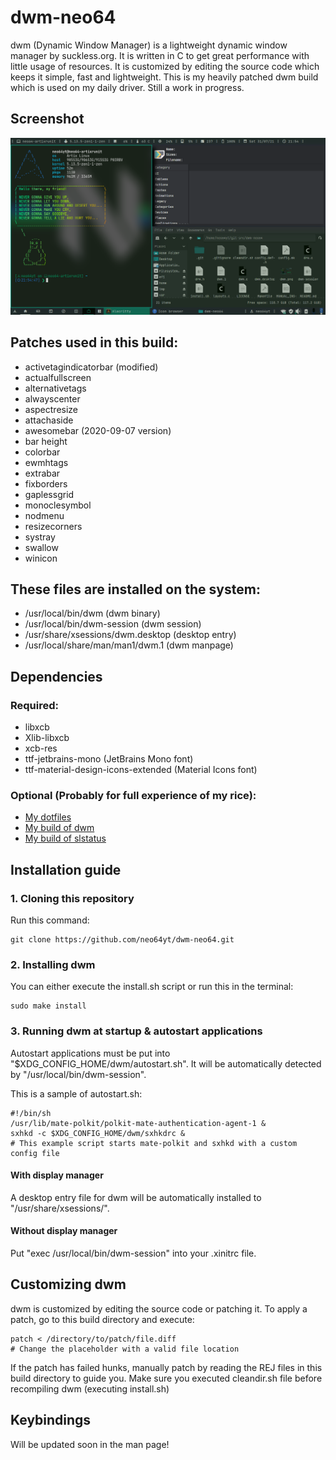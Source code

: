 # dwm-neo64
dwm (Dynamic Window Manager) is a lightweight dynamic window manager by suckless.org. It is written in C to get great performance with little usage of resources. It is customized by editing the source code which keeps it simple, fast and lightweight. This is my heavily patched dwm build which is used on my daily driver. Still a work in progress.

## Screenshot
![screenshot](dwm.png)

## Patches used in this build:
* activetagindicatorbar (modified)
* actualfullscreen
* alternativetags
* alwayscenter
* aspectresize
* attachaside
* awesomebar (2020-09-07 version)
* bar height
* colorbar
* ewmhtags
* extrabar
* fixborders
* gaplessgrid
* monoclesymbol
* nodmenu
* resizecorners
* systray
* swallow
* winicon

## These files are installed on the system:
* /usr/local/bin/dwm (dwm binary)
* /usr/local/bin/dwm-session (dwm session)
* /usr/share/xsessions/dwm.desktop (desktop entry)
* /usr/local/share/man/man1/dwm.1 (dwm manpage)

## Dependencies
### Required:
* libxcb
* Xlib-libxcb
* xcb-res
* ttf-jetbrains-mono (JetBrains Mono font)
* ttf-material-design-icons-extended (Material Icons font)

### Optional (Probably for full experience of my rice):
* [My dotfiles](https://github.com/neo64yt/dotfiles)
* [My build of dwm](https://github.com/neo64yt/dmenu-neo64)
* [My build of slstatus](https://github.com/neo64yt/slstatus-neo64)

## Installation guide

### 1. Cloning this repository
Run this command:
```
git clone https://github.com/neo64yt/dwm-neo64.git
```

### 2. Installing dwm
You can either execute the install.sh script or run this in the terminal:
```
sudo make install 
```

### 3. Running dwm at startup & autostart applications
Autostart applications must be put into "$XDG_CONFIG_HOME/dwm/autostart.sh". It will be automatically detected by "/usr/local/bin/dwm-session".

This is a sample of autostart.sh:
```
#!/bin/sh
/usr/lib/mate-polkit/polkit-mate-authentication-agent-1 &
sxhkd -c $XDG_CONFIG_HOME/dwm/sxhkdrc &
# This example script starts mate-polkit and sxhkd with a custom config file
```

#### With display manager
A desktop entry file for dwm will be automatically installed to "/usr/share/xsessions/".

#### Without display manager
Put "exec /usr/local/bin/dwm-session" into your .xinitrc file.

## Customizing dwm
dwm is customized by editing the source code or patching it. To apply a patch, go to this build directory and execute:
```
patch < /directory/to/patch/file.diff
# Change the placeholder with a valid file location
```
If the patch has failed hunks, manually patch by reading the REJ files in this build directory to guide you.
Make sure you executed cleandir.sh file before recompiling dwm (executing install.sh)

## Keybindings
Will be updated soon in the man page!
